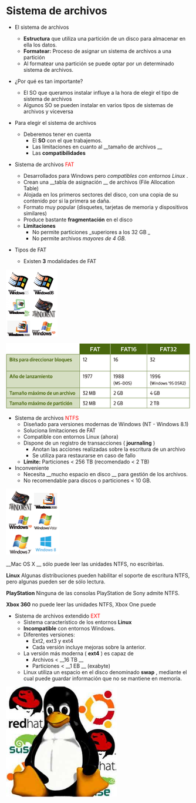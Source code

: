 # Sistema de archivos

* El sistema de archivos
  * __Estructura__  que utiliza una partición de un disco para almacenar en ella los datos\.
  * __Formatear:__  Proceso de asignar un sistema de archivos a una partición
  * Al formatear una partición se puede optar por un determinado sistema de archivos\.
* ¿Por qué es tan importante?
  * El SO que queramos instalar influye a la hora de elegir el tipo de sistema de archivos
  * Algunos SO se pueden instalar en varios tipos de sistemas de archivos y viceversa
* Para elegir el sistema de archivos
  * Deberemos tener en cuenta
    * El  __SO__  con el que trabajemos\.
    * Las limitaciones en cuanto al  __tamaño de archivos __
    * Las  __compatibilidades__

* Sistema de archivos  <span style="color:#FF0000">FAT</span>
  * Desarrollados para Windows pero  _compatibles con entornos Linux_ \.
  * Crean una  __tabla de asignación __ de archivos \(File Allocation Table\)
  * Alojada en los primeros sectores del disco, con una copia de su contenido por si la primera se daña\.
  * Formato muy popular \(disquetes, tarjetas de memoria y dispositivos similares\)
  * Produce bastante  __fragmentación__  en el disco
  * __Limitaciones__
    * No permite particiones  _superiores a los 32 GB _
    * No permite archivos  _mayores de 4 GB\._
* Tipos de FAT
  * Existen  __3__  modalidades de FAT

![imagen](img/Discos%2C_particiones_y_sistemas_de_archivo_-_teoria10.png)

![imagen](img/Discos%2C_particiones_y_sistemas_de_archivo_-_teoria11.png)

* Sistema de archivos  <span style="color:#FF0000">NTFS</span>
  * Diseñado para versiones modernas de Windows \(NT \- Windows 8\.1\)
  * Soluciona limitaciones de FAT
  * Compatible con entornos Linux \(ahora\)
  * Dispone de un registro de transacciones \( __journaling__ \)
    * Anotan las acciones realizadas sobre la escritura de un archivo
    * Se utiliza para restaurarse en caso de fallo
  * __Límite:__  Particiones < 256 TB \(recomendado < 2 TB\)
* Inconveniente
  * Necesita  __mucho espacio en disco __ para gestión de los archivos\.
  * No recomendable para discos o particiones < 10 GB\.

![imagen](img/Discos%2C_particiones_y_sistemas_de_archivo_-_teoria12.png)

__Mac OS X __ sólo puede leer las unidades NTFS, no escribirlas\.

__Linux__  Algunas distribuciones pueden habilitar el soporte de escritura NTFS, pero algunas pueden ser de sólo lectura\.

__PlayStation__  Ninguna de las consolas PlayStation de Sony admite NTFS\.

__Xbox 360__  no puede leer las unidades NTFS, Xbox One puede

* Sistema de archivos extendido  <span style="color:#FF0000">EXT</span>
  * Sistema característico de los entornos  __Linux__
  * __Incompatible__  con entornos Windows\.
  * Diferentes versiones:
    * Ext2, ext3 y ext4
    * Cada versión incluye mejoras sobre la anterior\.
  * La versión más moderna \( __ext4__ \) es capaz de
    * Archivos <  __16 TB __
    * Particiones <  __1 EB __ \(exabyte\)
  * Linux utiliza un espacio en el disco denominado  __swap__ , mediante el cual puede guardar información que no se mantiene en memoria\.

![imagen](img/Discos%2C_particiones_y_sistemas_de_archivo_-_teoria13.jpg)
